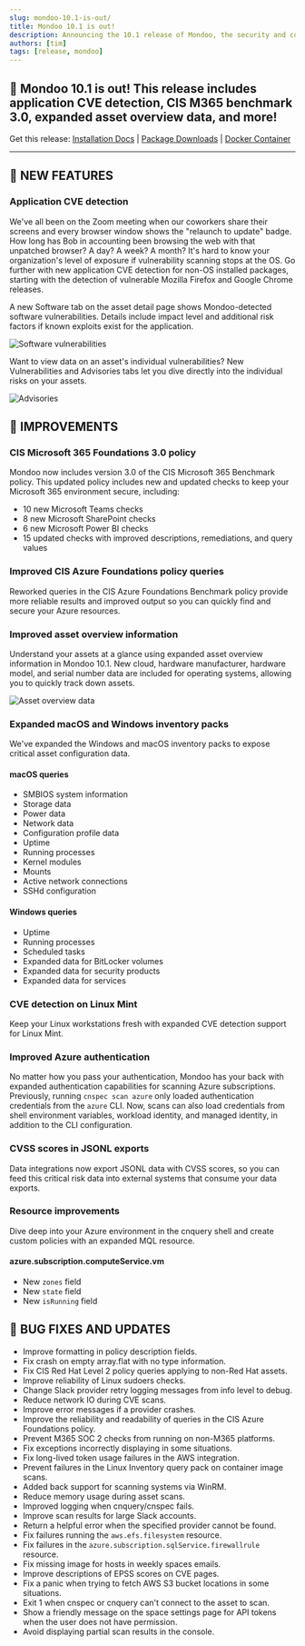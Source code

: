 ```yaml
---
slug: mondoo-10.1-is-out/
title: Mondoo 10.1 is out!
description: Announcing the 10.1 release of Mondoo, the security and compliance platform that prioritizes risks that matter most in your infrastructure.
authors: [tim]
tags: [release, mondoo]
---
```


## 🥳 Mondoo 10.1 is out! This release includes application CVE detection, CIS M365 benchmark 3.0, expanded asset overview data, and more!

Get this release: [Installation Docs](/cnspec/) | [Package Downloads](https://releases.mondoo.com/cnspec/) | [Docker Container](https://hub.docker.com/r/mondoo/cnspec)

---

## 🎉 NEW FEATURES

### Application CVE detection

We've all been on the Zoom meeting when our coworkers share their screens and every browser window shows the "relaunch to update" badge. How long has Bob in accounting been browsing the web with that unpatched browser? A day? A week? A month? It's hard to know your organization's level of exposure if vulnerability scanning stops at the OS. Go further with new application CVE detection for non-OS installed packages, starting with the detection of vulnerable Mozilla Firefox and Google Chrome releases.

A new Software tab on the asset detail page shows Mondoo-detected software vulnerabilities. Details include impact level and additional risk factors if known exploits exist for the application.

![Software vulnerabilities](/img/releases/2024-01-30-mondoo-10.1-is-out/software_vulns.png)

Want to view data on an asset's individual vulnerabilities? New Vulnerabilities and Advisories tabs let you dive directly into the individual risks on your assets.

![Advisories](/img/releases/2024-01-30-mondoo-10.1-is-out/advisories.png)

## 🧹 IMPROVEMENTS

### CIS Microsoft 365 Foundations 3.0 policy

Mondoo now includes version 3.0 of the CIS Microsoft 365 Benchmark policy. This updated policy includes new and updated checks to keep your Microsoft 365 environment secure, including:

- 10 new Microsoft Teams checks
- 8 new Microsoft SharePoint checks
- 6 new Microsoft Power BI checks
- 15 updated checks with improved descriptions, remediations, and query values

### Improved CIS Azure Foundations policy queries

Reworked queries in the CIS Azure Foundations Benchmark policy provide more reliable results and improved output so you can quickly find and secure your Azure resources.

### Improved asset overview information

Understand your assets at a glance using expanded asset overview information in Mondoo 10.1. New cloud, hardware manufacturer, hardware model, and serial number data are included for operating systems, allowing you to quickly track down assets.

![Asset overview data](/img/releases/2024-01-30-mondoo-10.1-is-out/asset_overview.png)

### Expanded macOS and Windows inventory packs

We've expanded the Windows and macOS inventory packs to expose critical asset configuration data.

#### macOS queries

- SMBIOS system information
- Storage data
- Power data
- Network data
- Configuration profile data
- Uptime
- Running processes
- Kernel modules
- Mounts
- Active network connections
- SSHd configuration

#### Windows queries

- Uptime
- Running processes
- Scheduled tasks
- Expanded data for BitLocker volumes
- Expanded data for security products
- Expanded data for services

### CVE detection on Linux Mint

Keep your Linux workstations fresh with expanded CVE detection support for Linux Mint.

### Improved Azure authentication

No matter how you pass your authentication, Mondoo has your back with expanded authentication capabilities for scanning Azure subscriptions. Previously, running `cnspec scan azure` only loaded authentication credentials from the `azure` CLI. Now, scans can also load credentials from shell environment variables, workload identity, and managed identity, in addition to the CLI configuration.

### CVSS scores in JSONL exports

Data integrations now export JSONL data with CVSS scores, so you can feed this critical risk data into external systems that consume your data exports.

### Resource improvements

Dive deep into your Azure environment in the cnquery shell and create custom policies with an expanded MQL resource.

#### azure.subscription.computeService.vm

- New `zones` field
- New `state` field
- New `isRunning` field

## 🐛 BUG FIXES AND UPDATES

- Improve formatting in policy description fields.
- Fix crash on empty array.flat with no type information.
- Fix CIS Red Hat Level 2 policy queries applying to non-Red Hat assets.
- Improve reliability of Linux sudoers checks.
- Change Slack provider retry logging messages from info level to debug.
- Reduce network IO during CVE scans.
- Improve error messages if a provider crashes.
- Improve the reliability and readability of queries in the CIS Azure Foundations policy.
- Prevent M365 SOC 2 checks from running on non-M365 platforms.
- Fix exceptions incorrectly displaying in some situations.
- Fix long-lived token usage failures in the AWS integration.
- Prevent failures in the Linux Inventory query pack on container image scans.
- Added back support for scanning systems via WinRM.
- Reduce memory usage during asset scans.
- Improved logging when cnquery/cnspec fails.
- Improve scan results for large Slack accounts.
- Return a helpful error when the specified provider cannot be found.
- Fix failures running the `aws.efs.filesystem` resource.
- Fix failures in the `azure.subscription.sqlService.firewallrule` resource.
- Fix missing image for hosts in weekly spaces emails.
- Improve descriptions of EPSS scores on CVE pages.
- Fix a panic when trying to fetch AWS S3 bucket locations in some situations.
- Exit 1 when cnspec or cnquery can't connect to the asset to scan.
- Show a friendly message on the space settings page for API tokens when the user does not have permission.
- Avoid displaying partial scan results in the console.
